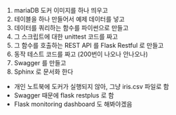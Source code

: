 1. mariaDB 도커 이미지를 하나 띄우고  
2. 테이블을 하나 만들어서 예제 데이터를 넣고  
3. 데이터를 쿼리하는 함수를 파이썬으로 만들고  
4. 그 스크립트에 대한 unittest 코드를 짜고  
5. 그 함수를 호출하는 REST API 를 Flask Restful 로 만들고
6. 동작 테스트 코드를 짜고 (200번이 나오나 안나오나)  
7. Swagger 를 만들고  
8. Sphinx 로 문서화 한다

- 개인 노트북에 도커가 실행되지 않아, 그냥 iris.csv 파일로 함
- Swagger 때문에 flask restplus 로 함
- Flask monitoring dashboard 도 해봐야겠음

